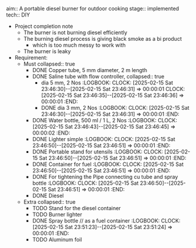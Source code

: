 aim:: A portable diesel burner for outdoor cooking
stage:: implemented
tech:: DIY

- Project completion note
	- The burner is not burning diesel efficiently
	- The burning diesel process is giving black smoke as a bi product
		- which is too much messy to work with
	- The burner is leaky
- Requirement:
	- Must
	  collapsed:: true
		- DONE Copper tube, 5 mm diameter, 2 m length
		- DONE Saline tube with flow controller,
		  collapsed:: true
			- dia 5 mm, 2 Nos
			  :LOGBOOK:
			  CLOCK: [2025-02-15 Sat 23:46:30]--[2025-02-15 Sat 23:46:31] =>  00:00:01
			  CLOCK: [2025-02-15 Sat 23:46:35]--[2025-02-15 Sat 23:46:36] =>  00:00:01
			  :END:
			- DONE dia 3 mm, 2 Nos
			  :LOGBOOK:
			  CLOCK: [2025-02-15 Sat 23:46:30]--[2025-02-15 Sat 23:46:31] =>  00:00:01
			  :END:
		- DONE Water bottle, 500 ml / 1 L, 2 Nos
		  :LOGBOOK:
		  CLOCK: [2025-02-15 Sat 23:46:43]--[2025-02-15 Sat 23:46:45] =>  00:00:02
		  :END:
		- DONE Lighter simple
		  :LOGBOOK:
		  CLOCK: [2025-02-15 Sat 23:46:50]--[2025-02-15 Sat 23:46:51] =>  00:00:01
		  :END:
		- DONE Portable stand for utensils
		  :LOGBOOK:
		  CLOCK: [2025-02-15 Sat 23:46:50]--[2025-02-15 Sat 23:46:51] =>  00:00:01
		  :END:
		- DONE Container for fuel
		  :LOGBOOK:
		  CLOCK: [2025-02-15 Sat 23:46:50]--[2025-02-15 Sat 23:46:51] =>  00:00:01
		  :END:
		- DONE For tightening the Pipe connecting cu tube and spray bottle
		  :LOGBOOK:
		  CLOCK: [2025-02-15 Sat 23:46:50]--[2025-02-15 Sat 23:46:51] =>  00:00:01
		  :END:
		- DONE Diesel
	- Extra
	  collapsed:: true
		- TODO Stand for the diesel container
		- TODO Burner lighter
		- DONE Spray bottle // as a fuel container
		  :LOGBOOK:
		  CLOCK: [2025-02-15 Sat 23:51:23]--[2025-02-15 Sat 23:51:24] =>  00:00:01
		  :END:
		- TODO Aluminum foil